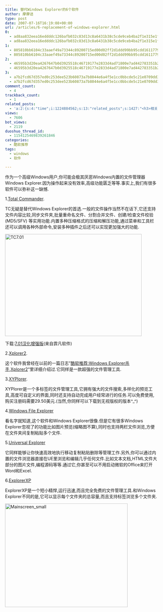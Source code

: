 ```yaml
---
title: 替代Windows Explorer的6个软件
author: 摩摩诘
type: post
date: 2007-07-16T16:19:08+00:00
url: /articles/6-replacement-of-windows-explorer.html
0:
  - ad8aa832eea16eddddc126bafb032c83d13c8a6431b38c5cde9ceb4ba2f1e315e1f952dfff4747054d3d677fc8e7c125
  - ad8aa832eea16eddddc126bafb032c83d13c8a6431b38c5cde9ceb4ba2f1e315e1f952dfff4747054d3d677fc8e7c125
1:
  - 805810bb6104c33aaef49a73344c89200715ed00d02ff2d1ddd99bb95cdd1611779a4c0377b334eba5667654f8e9079a
  - 805810bb6104c33aaef49a73344c89200715ed00d02ff2d1ddd99bb95cdd1611779a4c0377b334eba5667654f8e9079a
2:
  - 46595b3d20ea4267647b0d3925518c46719177e2833d4ad71800e7ad442783351b2876200138f1fc73bc742f2e0f0eb0
  - 46595b3d20ea4267647b0d3925518c46719177e2833d4ad71800e7ad442783351b2876200138f1fc73bc742f2e0f0eb0
3:
  - a7b2fcd67d357ed0c253dee523b60873a7b8044e6a4f5e1cc0bbcde5c21e0709dd35186b706b4fc0303b02ff787a451a
  - a7b2fcd67d357ed0c253dee523b60873a7b8044e6a4f5e1cc0bbcde5c21e0709dd35186b706b4fc0303b02ff787a451a
comment_count:
  - 4
trackback_count:
  - 1
related_posts:
  - 'a:2:{s:4:"time";i:1224884562;s:13:"related_posts";s:1427:"<h3>相关日志</h3><ul class="related_post"><li><a href="http://www.digglife.cn/articles/free-clipboard-manager-clipx.html" title="小巧的Windows剪切板管理器:ClipX">小巧的Windows剪切板管理器:ClipX</a></li><li><a href="http://www.digglife.cn/articles/registry-searcher-editor-regscanner.html" title="免费好用的Windows注册表搜索编辑工具RegScanner">免费好用的Windows注册表搜索编辑工具RegScanner</a></li><li><a href="http://www.digglife.cn/articles/faster-copy-windows.html" title="加快Windows下的文件复制速度:TeraCopy">加快Windows下的文件复制速度:TeraCopy</a></li><li><a href="http://www.digglife.cn/articles/ppc-freeware-download.html" title="PPC,Windows Mobile手机免费软件下载网站:PPC Freeware">PPC,Windows Mobile手机免费软件下载网站:PPC Freeware</a></li><li><a href="http://www.digglife.cn/articles/task-killer.html" title="Task Killer:快速结束Windows进程">Task Killer:快速结束Windows进程</a></li><li><a href="http://www.digglife.cn/articles/rearrange-taskbar-and-system-tray-with-taskbar-shuffle.html" title="重排任务栏窗口和托盘图标工具Taskbar Shuffle">重排任务栏窗口和托盘图标工具Taskbar Shuffle</a></li><li><a href="http://www.digglife.cn/articles/custom-windows-interface-tools.html" title="9个工具打造焕然一新的Windows界面">9个工具打造焕然一新的Windows界面</a></li></ul>";}'
views:
  - 7606
bot_views:
  - 2119
duoshuo_thread_id:
  - 1154125469839261846
categories:
  - 酷软推荐
tags:
  - windows
  - 软件

---
```

作为一个高级Windows用户,你可能会极其厌恶Windows内置的文件管理器Windows Explorer.因为操作起来没有效率,高级功能匮乏等等.事实上,我们有很多软件可以弥补这一缺憾.

1.[Total Commander][1].

TC无疑是替代Windows Explorer的首选.一般的文件操作当然不在话下,它还支持文件内容比较,同步文件夹,批量重命名文件、分割合并文件、创建/检查文件校验 (MD5/SFV) 等实用功能.内置多种压缩格式的压缩和解压功能,通过菜单和工具栏还可以调用各种外部命令,安装多种插件之后还可以实现更加强大的功能.

<a atomicselection="true" href="https://www.digglife.net/wp-content/uploads/3/379/2007/07/tc7.01.png"><img width="450" src="https://www.digglife.net/wp-content/uploads/3/379/2007/07/tc7.01-thumb.png" alt="TC7.01" height="337" /></a>

下载:[7.01汉化增强版][2](来自霏凡软件)

2.[Xplorer2][3].

这个软件我曾经在以前的一篇日志&#8221;[酷软推荐:Windows Explorer杀手,Xplorer2][4]&#8220;里详细介绍过.它同样是一款超强的文件管理工具.

<!--more-->

3.[XYPlorer][5].

XYPlorer是一个多标签的文件管理工具,它拥有强大的文件搜索,多样化的预览工具,高度可自定义的界面,同时还支持自动完成用户经常进行的任务.可以免费使用,购买注册码需要29.50美元.(当然,你同样可以下载到无视版权的版本^_^)

4.[Windows File Explorer][6]

看名字就知道,这个软件和Windows Explorer很像.但是它有很多Windows Explorer忽视了的功能比如图片预览(缩略图不算),同时也支持两栏文件浏览,方便在文件夹间复制粘贴多个文件.

5.[Universal Explorer][7]

它同样能够让你快速高效地执行移动复制粘贴删除等管理工作.另外,你可以通过内置的文件浏览器直接在UE里浏览和编辑几乎任何文件.比如文本文档,HTML文件大部分的图片文件,编程源码等等.通过它,你甚至可以不用启动微软的Office来打开Word和Excel.

6.[ExplorerXP][8]

ExplorerXP是一个短小精悍,运行迅速,而且完全免费的文件管理工具.和Windows Explorer不同的是,它可以显示每个文件夹的总容量,而且支持标签浏览多个文件夹.

<a atomicselection="true" href="https://www.digglife.net/wp-content/uploads/3/379/2007/07/mainscreen-small.png"><img width="404" src="https://www.digglife.net/wp-content/uploads/3/379/2007/07/mainscreen-small-thumb.png" alt="Mainscreen_small" height="342" /></a>

 [1]: http://www.ghisler.com/
 [2]: http://www.crsky.com/soft/959.html
 [3]: http://zabkat.com/
 [4]: https://www.digglife.net/articles/%e9%85%b7%e8%bd%af%e6%8e%a8%e8%8d%90windows-explorer%e6%9d%80%e6%89%8bxplorer2.html
 [5]: http://www.xyplorer.com/
 [6]: http://www.freesoftlabs.com/down_fileexpl.asp
 [7]: http://www.spadixbd.com/universal/
 [8]: http://www.explorerxp.com/
